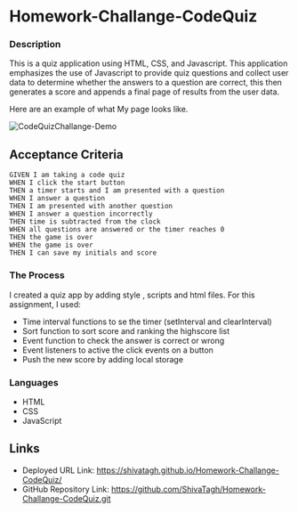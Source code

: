 # Homework-Challange-CodeQuiz

### Description
This is a quiz application using HTML, CSS, and Javascript. This application emphasizes the use of Javascript to provide quiz questions and collect user data to determine whether the answers to a question are correct, this then generates a score and appends a final page of results from the user data.

Here are an example of what My page looks like.

![CodeQuizChallange-Demo](https://user-images.githubusercontent.com/127795324/231856700-43a9fdb1-cd0d-4934-854a-717a02fba6d9.gif)


## Acceptance Criteria

```
GIVEN I am taking a code quiz
WHEN I click the start button
THEN a timer starts and I am presented with a question
WHEN I answer a question
THEN I am presented with another question
WHEN I answer a question incorrectly
THEN time is subtracted from the clock
WHEN all questions are answered or the timer reaches 0
THEN the game is over
WHEN the game is over
THEN I can save my initials and score

```

### The Process

I created a quiz app by adding style , scripts and html files. For this assignment, I used: 
*  Time interval functions to se the timer (setInterval and clearInterval)
*  Sort function to sort score and ranking the highscore list
*  Event function to check the answer is correct or wrong
*  Event listeners to active the click events on a button
*  Push the new score by adding local storage

### Languages
* HTML
* CSS
* JavaScript


## Links

* Deployed URL Link: https://shivatagh.github.io/Homework-Challange-CodeQuiz/
* GitHub Repository Link: https://github.com/ShivaTagh/Homework-Challange-CodeQuiz.git
